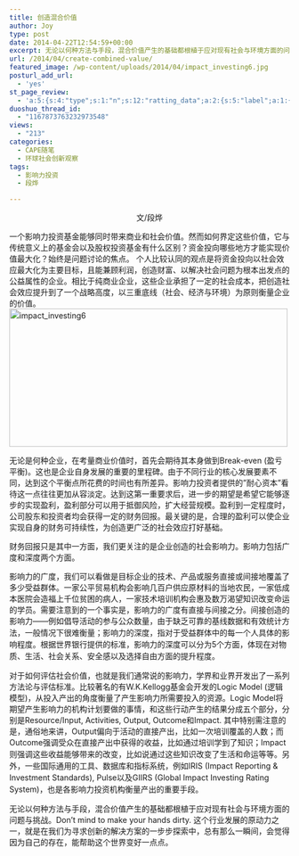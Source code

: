 ```yaml
---
title: 创造混合价值
author: Joy
type: post
date: 2014-04-22T12:54:59+00:00
excerpt: 无论以何种方法与手段，混合价值产生的基础都根植于应对现有社会与环境方面的问题与挑战。Don’t mind to make your hands dirty. 这个行业发展的原动力之一，就是在我们为寻求创新的解决方案的一步步探索中，总有那么一瞬间，会觉得因为自己的存在，能帮助这个世界变好一点点。
url: /2014/04/create-combined-value/
featured_image: /wp-content/uploads/2014/04/impact_investing6.jpg
posturl_add_url:
  - 'yes'
st_page_review:
  - 'a:5:{s:4:"type";s:1:"n";s:12:"ratting_data";a:2:{s:5:"label";a:1:{i:0;s:0:"";}s:5:"score";a:1:{i:0;s:1:"0";}}s:7:"postion";s:2:"tl";s:5:"title";s:0:"";s:11:"score_label";s:0:"";}'
duoshuo_thread_id:
  - "1167873763232973548"
views:
  - "213"
categories:
  - CAPE随笔
  - 环球社会创新观察
tags:
  - 影响力投资
  - 段烨

---
```

<p style="text-align: center;">
  文/段烨
</p>

一个影响力投资基金能够同时带来商业和社会价值。然而如何界定这些价值，它与传统意义上的基金会以及股权投资基金有什么区别？资金投向哪些地方才能实现价值最大化？始终是问题讨论的焦点。 个人比较认同的观点是将资金投向以社会效应最大化为主要目标，且能兼顾利润，创造财富、以解决社会问题为根本出发点的公益属性的企业。相比于纯商业企业，这些企业承担了一定的社会成本，把创造社会效应提升到了一个战略高度，以三重底线（社会、经济与环境）为原则衡量企业的价值。 <img class="alignnone size-full wp-image-8754" style="line-height: 1.5em;" alt="impact_investing6" src="http://hicape.com/wp-content/uploads/2014/04/impact_investing6.jpg" width="500" height="248" srcset="http://hicape.com/wp-content/uploads/2014/04/impact_investing6.jpg 500w, http://hicape.com/wp-content/uploads/2014/04/impact_investing6-300x148.jpg 300w" sizes="(max-width: 500px) 100vw, 500px" />

无论是何种企业，在考量商业价值时，首先会期待其本身做到Break-even (盈亏平衡)。这也是企业自身发展的重要的里程碑。由于不同行业的核心发展要素不同，达到这个平衡点所花费的时间也有所差异。影响力投资者提供的&#8221;耐心资本&#8221;看待这一点往往更加从容淡定。达到这第一重要求后，进一步的期望是希望它能够逐步的实现盈利，盈利部分可以用于抵御风险，扩大经营规模。盈利到一定程度时，公司股东和投资者均会获得一定的财务回报。最关键的是，合理的盈利可以使企业实现自身的财务可持续性，为创造更广泛的社会效应打好基础。

财务回报只是其中一方面，我们更关注的是企业创造的社会影响力。影响力包括广度和深度两个方面。

影响力的广度，我们可以看做是目标企业的技术、产品或服务直接或间接地覆盖了多少受益群体。一家公平贸易机构会影响几百户供应原材料的当地农民，一家低成本医院会造福上千位贫困的病人，一家技术培训机构会惠及数万渴望知识改变命运的学员。需要注意到的一个事实是，影响力的广度有直接与间接之分。间接创造的影响力——例如倡<span style="line-height: 1.5em;">导活动的参与公众数量，由于缺乏可靠的基线数据和有效统计方法，一般情况下很难衡量；影响力的深度，指对于受益群体中的每一个人具体的影响程度。根据世界银行提供的标准，影响力的深度可以分为5个方面，体现在对物质、生活、社会关系、安全感以及选择自由方面的提升程度。</span>

对于如何评估社会价值，也就是我们通常说的影响力，学界和业界开发出了一系列方法论与评估标准。比较著名的有W.K.Kellogg基金会开发的Logic Model (逻辑模型)，从投入产出的角度衡量了产生影响力所需要投入的资源。Logic Model将期望产生影响力的机构计划要做的事情，和这些行动产生的结果分成五个部分，分别是Resource/Input, Activities, Output, Outcome和Impact. 其中特别需注意的是，通俗地来讲，Output偏向于活动的直接产出，比如一次培训覆盖的人数；而Outc<span style="line-height: 1.5em;">ome强调受众在直接产出中获得的收益，比如通过培训学到了知识；Impact则强调这些收益能够带来的改变，比如说通过这些知识改变了生活和命运等等。另外，一些国际通用的工具、数据库和指标系统，例如IRIS (Impact Reporting & Investment Standards), Pulse以及GIIRS (Global Impact Investing Rating System)，也是各影响力投资机构衡量产出的重要手段。</span>

无论以何种方法与手段，混合价值产生的基础都根植于应对现有社会与环境方面的问题与挑战。Don’t mind to make your hands dirty. 这个行业发展的原动力之一，就是在我们为寻求创新的解决方案的一步步探索中，总有那么一瞬间，会觉得因为自己的存在，能帮助这个世界变好一点点。